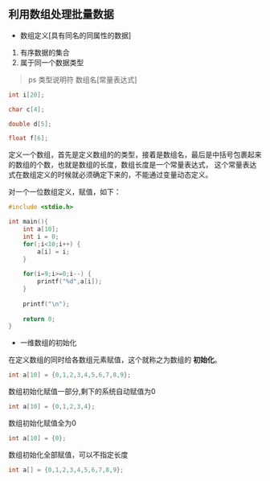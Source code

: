 ## 利用数组处理批量数据

* 数组定义[具有同名的同属性的数据]

1. 有序数据的集合
2. 属于同一个数据类型

> ps 类型说明符  数组名[常量表达式]

```C
int i[20];

char c[4];

double d[5];

float f[6];
```

定义一个数组，首先是定义数组的的类型，接着是数组名，最后是中括号包裹起来的数组的个数，也就是数组的长度，数组长度是一个常量表达式，
这个常量表达式在数组定义的时候就必须确定下来的，不能通过变量动态定义。

对一个一位数组定义，赋值，如下：

```C
#include <stdio.h>

int main(){
    int a[10];
    int i = 0;
    for(;i<10;i++) {
        a[i] = i;
    }
    
    for(i=9;i>=0;i--) {
        printf("%d",a[i]);
    }
    
    printf("\n");
    
    return 0;
}
```

* 一维数组的初始化

在定义数组的同时给各数组元素赋值，这个就称之为数组的 **初始化**。

```C
int a[10] = {0,1,2,3,4,5,6,7,8,9};
```

数组初始化赋值一部分,剩下的系统自动赋值为0

```C
int a[10] = {0,1,2,3,4};
```

数组初始化赋值全为0

```C
int a[10] = {0};
```

数组初始化全部赋值，可以不指定长度

```C
int a[] = {0,1,2,3,4,5,6,7,8,9};
```